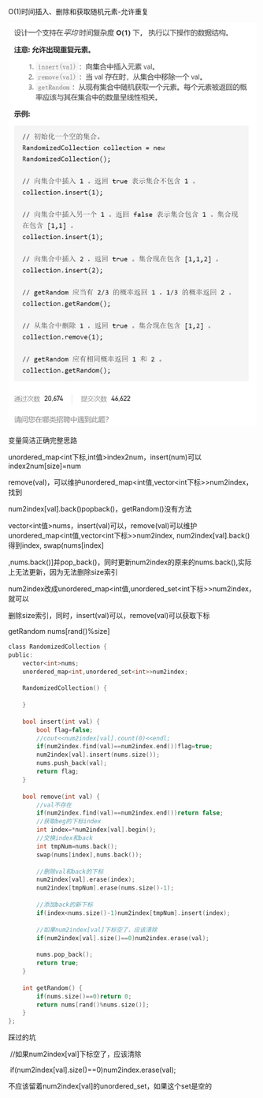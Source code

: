 O(1)时间插入、删除和获取随机元素-允许重复

![img](image/1628995925061-16399038018444.png)

变量简洁正确完整思路

unordered_map<int下标,int值>index2num，insert(num)可以index2num[size]=num

remove(val)，可以维护unordered_map<int值,vector<int下标>>num2index，找到

num2index[val].back()popback()，getRandom()没有方法

vector<int值>nums，insert(val)可以，remove(val)可以维护unordered_map<int值,vector<int下标>>num2index, num2index[val].back()得到index, swap(nums[index]

,nums.back()]并pop_back()，同时更新num2index的原来的nums.back(),实际上无法更新，因为无法删除size索引

num2index改成unordered_map<int值,unordered_set<int下标>>num2index，就可以

删除size索引，同时，insert(val)可以，remove(val)可以获取下标

getRandom nums[rand()%size]

```c
class RandomizedCollection {
public:
    vector<int>nums;
    unordered_map<int,unordered_set<int>>num2index;

    RandomizedCollection() {

    }
    
    bool insert(int val) {
        bool flag=false;
        //cout<<num2index[val].count(0)<<endl;
        if(num2index.find(val)==num2index.end())flag=true;
        num2index[val].insert(nums.size());
        nums.push_back(val);
        return flag;
    }
    
    bool remove(int val) {
        //val不存在
        if(num2index.find(val)==num2index.end())return false;
        //获取beg的下标index
        int index=*num2index[val].begin();
        //交换index和back
        int tmpNum=nums.back();
        swap(nums[index],nums.back());

        //删除val和back的下标
        num2index[val].erase(index);
        num2index[tmpNum].erase(nums.size()-1);

        //添加back的新下标
        if(index<nums.size()-1)num2index[tmpNum].insert(index);

        //如果num2index[val]下标空了，应该清除
        if(num2index[val].size()==0)num2index.erase(val);

        nums.pop_back();
        return true;
    }
    
    int getRandom() {
        if(nums.size()==0)return 0;
        return nums[rand()%nums.size()];
    }
};


```






踩过的坑

​    //如果num2index[val]下标空了，应该清除

​    if(num2index[val].size()==0)num2index.erase(val);

不应该留着num2index[val]的unordered_set，如果这个set是空的